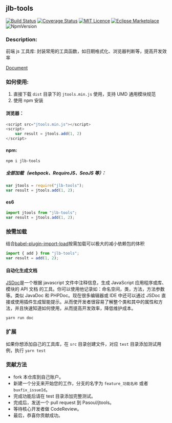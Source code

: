 ## jlb-tools

[![Build Status](https://travis-ci.com/Pasoul/jtools.svg?branch=master)](https://travis-ci.com/Pasoul/jtools)
[![Coverage Status](https://coveralls.io/repos/github/Pasoul/jtools/badge.svg?branch=master)](https://coveralls.io/github/Pasoul/jtools?branch=master)
[![MIT Licence](https://badges.frapsoft.com/os/mit/mit.svg?v=103)](https://opensource.org/licenses/mit-license.php)
[![Eclipse Marketplace](https://img.shields.io/eclipse-marketplace/dt/notepad4e.svg)](https://www.npmjs.com/package/jib-tools)
![NpmVersion](https://img.shields.io/npm/v/npm.svg)

### Description:

前端 js 工具库: 封装常用的工具函数，如日期格式化、浏览器判断等，提高开发效率

[Document](https://pasoul.github.io/jtools/api-docs/)

### 如何使用:

1. 直接下载 `dist` 目录下的 `jtools.min.js` 使用，支持 UMD 通用模块规范
2. 使用 npm 安装

#### 浏览器：

```js
<script src="jtools.min.js"></script>
<script>
    var result = jtools.add(1, 2)
</script>
```

#### npm:

`npm i jlb-tools`

##### 全部加载（webpack、RequireJS、SeaJS 等）：

```js
var jtools = require("jlb-tools");
var result = jtools.add(1, 2);
```

#### es6

```js
import jtools from "jlb-tools";
var result = jtools.add(1, 2);
```

### 按需加载

结合[babel-plugin-import-load](https://github.com/Pasoul/babel-plugin-import-load)按需加载可以极大的减小依赖包的体积

```js
import { add } from "jlb-tools";
var result = add(1, 2);
```

#### 自动化生成文档

[JSDoc](http://www.css88.com/doc/jsdoc/about-configuring-jsdoc.html)是一个根据 javascript 文件中注释信息，生成 JavaScript 应用程序或库、模块的 API 文档 的工具。你可以使用他记录如：命名空间，类，方法，方法参数等。类似 JavaDoc 和 PHPDoc。现在很多编辑器或 IDE 中还可以通过 JSDoc 直接或使用插件生成智能提示。从而使开发者很容易了解整个类和其中的属性和方法，并且快速知道如何使用，从而提高开发效率，降低维护成本。

`yarn run doc`

### 扩展

如果你想添加自己的工具库，在 `src` 目录创建文件，对应 `test` 目录添加测试用例，执行 `yarn test`

### 贡献方法

- fork 本仓库到自己账户。
- 新建一个分支来开始您的工作，分支的名字为 `feature_功能名称` 或者 `buxfix_issueId`。
- 完成功能后请在 test 目录添加完整测试。
- 完成后，发送一个 pull request 到 Pasoul/jtools。
- 等待核心开发者做 CodeReview。
- 最后，恭喜你贡献成功。

